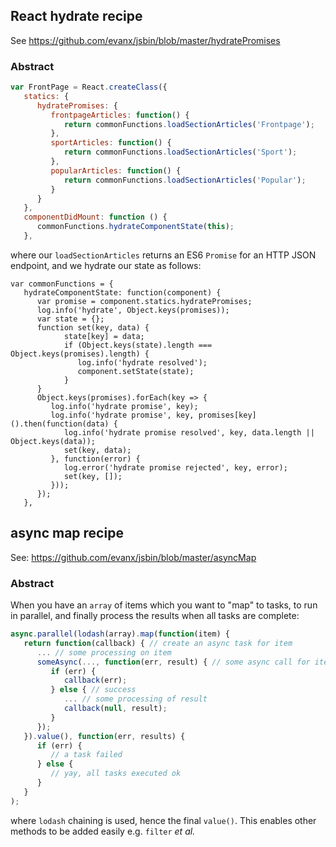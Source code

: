 

## React hydrate recipe

See https://github.com/evanx/jsbin/blob/master/hydratePromises

### Abstract

```javascript
var FrontPage = React.createClass({
   statics: {
      hydratePromises: {
         frontpageArticles: function() {
            return commonFunctions.loadSectionArticles('Frontpage');
         },
         sportArticles: function() {
            return commonFunctions.loadSectionArticles('Sport');
         },
         popularArticles: function() {
            return commonFunctions.loadSectionArticles('Popular');
         }
      }
   },
   componentDidMount: function () {
      commonFunctions.hydrateComponentState(this);
   },
```
where our `loadSectionArticles` returns an ES6 `Promise` for an HTTP JSON endpoint, and we hydrate our state as follows:
```
var commonFunctions = {
   hydrateComponentState: function(component) {
      var promise = component.statics.hydratePromises;
      log.info('hydrate', Object.keys(promises));
      var state = {};
      function set(key, data) {
            state[key] = data;
            if (Object.keys(state).length === Object.keys(promises).length) {
               log.info('hydrate resolved');
               component.setState(state);
            }
      }
      Object.keys(promises).forEach(key => {
         log.info('hydrate promise', key);
         log.info('hydrate promise', key, promises[key]().then(function(data) {
            log.info('hydrate promise resolved', key, data.length || Object.keys(data));
            set(key, data);
         }, function(error) {
            log.error('hydrate promise rejected', key, error);
            set(key, []);
         }));
      });
   },   
```

## async map recipe

See: https://github.com/evanx/jsbin/blob/master/asyncMap

### Abstract

When you have an `array` of items which you want to "map" to tasks, to run in parallel, and finally process the results when all tasks are complete:

```javascript
async.parallel(lodash(array).map(function(item) { 
   return function(callback) { // create an async task for item
      ... // some processing on item
      someAsync(..., function(err, result) { // some async call for item
         if (err) {
            callback(err);
         } else { // success
            ... // some processing of result
            callback(null, result);
         }
      });
   }).value(), function(err, results) {
      if (err) {
         // a task failed
      } else {
         // yay, all tasks executed ok
      }
   }
);
```

where `lodash` chaining is used, hence the final `value()`. This enables other methods to be added easily e.g. `filter` <i>et al.</i>

